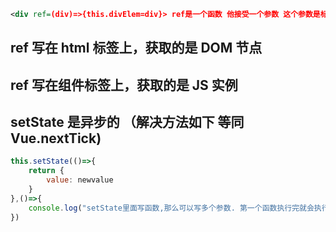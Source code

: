 ```XML
<div ref=(div)=>{this.divElem=div}> ref是一个函数 他接受一个参数 这个参数是标签的DOM节点或是JS实例 </div>
```

## ref 写在 html 标签上，获取的是 DOM 节点

## ref 写在组件标签上，获取的是 JS 实例

## setState 是异步的 （解决方法如下 等同 Vue.nextTick)

```javascript
this.setState(()=>{
    return {
        value: newvalue
    }
},()=>{
    console.log("setState里面写函数,那么可以写多个参数. 第一个函数执行完就会执行第二个函数")
})
```
